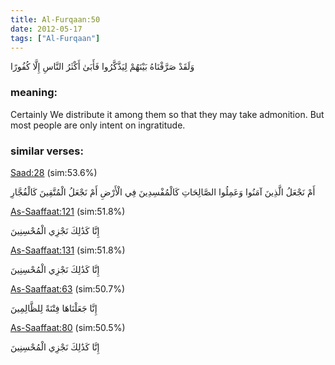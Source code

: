 ```yaml
---
title: Al-Furqaan:50
date: 2012-05-17
tags: ["Al-Furqaan"]
---
```

وَلَقَدْ صَرَّفْنَاهُ بَيْنَهُمْ لِيَذَّكَّرُوا فَأَبَىٰ أَكْثَرُ النَّاسِ إِلَّا كُفُورًا
### meaning: 
Certainly We distribute it among them so that they may take admonition. But most people are only intent on ingratitude.
### similar verses: 

[Saad:28](/38/28) (sim:53.6%)

أَمْ نَجْعَلُ الَّذِينَ آمَنُوا وَعَمِلُوا الصَّالِحَاتِ كَالْمُفْسِدِينَ فِي الْأَرْضِ أَمْ نَجْعَلُ الْمُتَّقِينَ كَالْفُجَّارِ

[As-Saaffaat:121](/37/121) (sim:51.8%)

إِنَّا كَذَٰلِكَ نَجْزِي الْمُحْسِنِينَ

[As-Saaffaat:131](/37/131) (sim:51.8%)

إِنَّا كَذَٰلِكَ نَجْزِي الْمُحْسِنِينَ

[As-Saaffaat:63](/37/63) (sim:50.7%)

إِنَّا جَعَلْنَاهَا فِتْنَةً لِلظَّالِمِينَ

[As-Saaffaat:80](/37/80) (sim:50.5%)

إِنَّا كَذَٰلِكَ نَجْزِي الْمُحْسِنِينَ
